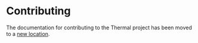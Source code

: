 # Contributing

The documentation for contributing to the Thermal project has been moved to a [new location](https://www.notion.so/gitthermal/Contribute-9d82f521342f4573b853d1bc793bdf02).
